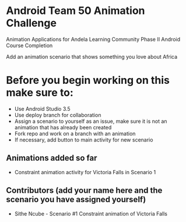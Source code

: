 # Android Team 50 Animation Challenge
Animation Applications for Andela Learning Community Phase II Android Course Completion

Add an animation scenario that shows something you love about Africa

# Before you begin working on this make sure to:
- Use Android Studio 3.5
- Use deploy branch for collaboration
- Assign a scenario to yourself as an issue, make sure it is not an animation that has already been created
- Fork repo and work on a branch with an animation
- If necessary, add button to main activity for new scenario

## Animations added so far
- Constraint animation activity for Victoria Falls in Scenario 1

## Contributors (add your name here and the scenario you have assigned yourself)
- Sithe Ncube - Scenario #1 Constraint animation of Victoria Falls
